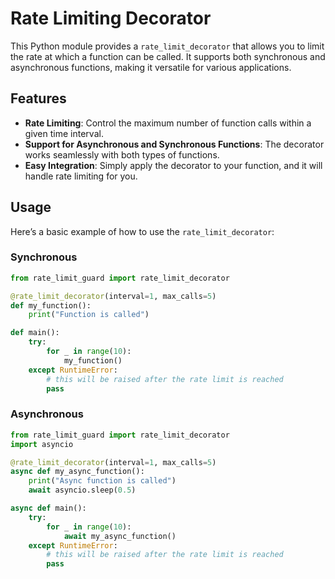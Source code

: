 # Rate Limiting Decorator

This Python module provides a `rate_limit_decorator` that allows you to limit the rate at which a function can be called. It supports both synchronous and asynchronous functions, making it versatile for various applications.

## Features

- **Rate Limiting**: Control the maximum number of function calls within a given time interval.
- **Support for Asynchronous and Synchronous Functions**: The decorator works seamlessly with both types of functions.
- **Easy Integration**: Simply apply the decorator to your function, and it will handle rate limiting for you.

## Usage

Here’s a basic example of how to use the `rate_limit_decorator`:

### Synchronous

```python
from rate_limit_guard import rate_limit_decorator

@rate_limit_decorator(interval=1, max_calls=5)
def my_function():
    print("Function is called")

def main():
    try:
        for _ in range(10):
            my_function()
    except RuntimeError:
        # this will be raised after the rate limit is reached
        pass
```

### Asynchronous

```python
from rate_limit_guard import rate_limit_decorator
import asyncio

@rate_limit_decorator(interval=1, max_calls=5)
async def my_async_function():
    print("Async function is called")
    await asyncio.sleep(0.5)

async def main():
    try:
        for _ in range(10):
            await my_async_function()
    except RuntimeError:
        # this will be raised after the rate limit is reached
        pass
```